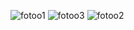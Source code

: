 ![fotoo1](https://github.com/Carera12/063_RestAPI/assets/114927603/ceba40e0-f238-4d17-b0d3-df9918aa1f94)
![fotoo3](https://github.com/Carera12/063_RestAPI/assets/114927603/1159507f-ce93-4257-9166-53388b670433)
![fotoo2](https://github.com/Carera12/063_RestAPI/assets/114927603/47d6d02a-6c34-406c-a183-a45dd307bac2)
